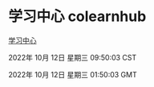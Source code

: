 # 学习中心 colearnhub
[学习中心](http://27.19.33.125:56308/colearnhub/)

2022年 10月 12日 星期三 09:50:03 CST

2022年 10月 12日 星期三 01:50:03 GMT
